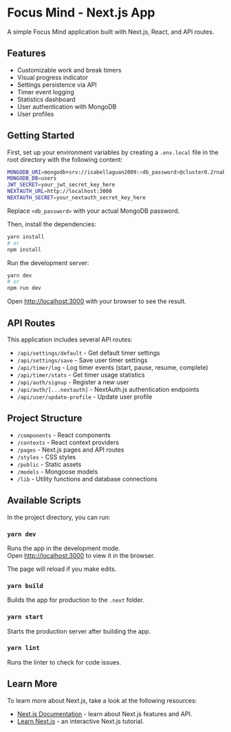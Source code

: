 # Focus Mind - Next.js App

A simple Focus Mind application built with Next.js, React, and API routes.

## Features

- Customizable work and break timers
- Visual progress indicator
- Settings persistence via API
- Timer event logging
- Statistics dashboard
- User authentication with MongoDB
- User profiles

## Getting Started

First, set up your environment variables by creating a `.env.local` file in the root directory with the following content:

```bash
MONGODB_URI=mongodb+srv://isabellaguan2009:<db_password>@cluster0.2rnab.mongodb.net/?retryWrites=true&w=majority&appName=Cluster0
MONGODB_DB=users
JWT_SECRET=your_jwt_secret_key_here
NEXTAUTH_URL=http://localhost:3000
NEXTAUTH_SECRET=your_nextauth_secret_key_here
```

Replace `<db_password>` with your actual MongoDB password.

Then, install the dependencies:

```bash
yarn install
# or
npm install
```

Run the development server:

```bash
yarn dev
# or
npm run dev
```

Open [http://localhost:3000](http://localhost:3000) with your browser to see the result.

## API Routes

This application includes several API routes:

- `/api/settings/default` - Get default timer settings
- `/api/settings/save` - Save user timer settings
- `/api/timer/log` - Log timer events (start, pause, resume, complete)
- `/api/timer/stats` - Get timer usage statistics
- `/api/auth/signup` - Register a new user
- `/api/auth/[...nextauth]` - NextAuth.js authentication endpoints
- `/api/user/update-profile` - Update user profile

## Project Structure

- `/components` - React components
- `/contexts` - React context providers
- `/pages` - Next.js pages and API routes
- `/styles` - CSS styles
- `/public` - Static assets
- `/models` - Mongoose models
- `/lib` - Utility functions and database connections

## Available Scripts

In the project directory, you can run:

### `yarn dev`

Runs the app in the development mode.\
Open [http://localhost:3000](http://localhost:3000) to view it in the browser.

The page will reload if you make edits.

### `yarn build`

Builds the app for production to the `.next` folder.

### `yarn start`

Starts the production server after building the app.

### `yarn lint`

Runs the linter to check for code issues.

## Learn More

To learn more about Next.js, take a look at the following resources:

- [Next.js Documentation](https://nextjs.org/docs) - learn about Next.js features and API.
- [Learn Next.js](https://nextjs.org/learn) - an interactive Next.js tutorial.
